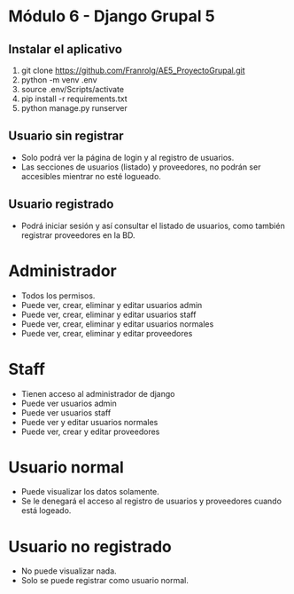 # Módulo 6 - Django Grupal 5

## Instalar el aplicativo

1. git clone https://github.com/Franrolg/AE5_ProyectoGrupal.git
2. python -m venv .env
3. source .env/Scripts/activate
4. pip install -r requirements.txt
5. python manage.py runserver

## Usuario sin registrar

- Solo podrá ver la página de login y al registro de usuarios.
- Las secciones de usuarios (listado) y proveedores, no podrán ser accesibles mientrar no esté logueado.


## Usuario registrado

- Podrá iniciar sesión y así consultar el listado de usuarios, como también registrar proveedores en la BD.

# Administrador
- Todos los permisos.
- Puede ver, crear, eliminar y editar usuarios admin
- Puede ver, crear, eliminar y editar usuarios staff
- Puede ver, crear, eliminar y editar usuarios normales
- Puede ver, crear, eliminar y editar proveedores

# Staff
- Tienen acceso al administrador de django
- Puede ver usuarios admin
- Puede ver usuarios staff
- Puede ver y editar usuarios normales
- Puede ver, crear y editar proveedores

# Usuario normal
- Puede visualizar los datos solamente.
- Se le denegará el acceso al registro de usuarios y proveedores cuando está logeado.

# Usuario no registrado
- No puede visualizar nada.
- Solo se puede registrar como usuario normal.